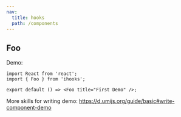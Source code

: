 ```yaml
---
nav:
  title: hooks
  path: /components
---
```


## Foo

Demo:

```tsx
import React from 'react';
import { Foo } from 'ihooks';

export default () => <Foo title="First Demo" />;
```

More skills for writing demo: https://d.umijs.org/guide/basic#write-component-demo
